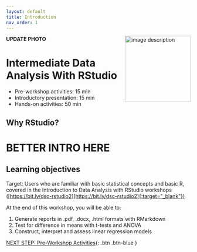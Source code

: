 ```yaml
---
layout: default
title: Introduction 
nav_order: 1
---
```

**UPDATE PHOTO**
<img src="images/WORKSHOP-LOGO-HERE.png" style="float:right;width:180px;" alt="image description">

# Intermediate Data Analysis With RStudio

- Pre-workshop activities: 15 min 
- Introductory presentation: 15 min
- Hands-on activities: 50 min

## Why RStudio?

# **BETTER INTRO HERE**

## Learning objectives

Target: Users who are familiar with basic statistical concepts and basic R, covered in the Introduction to Data Analysis with RStudio workshops ([https://bit.ly/dsc-rstudio2](https://bit.ly/dsc-rstudio2){:target="_blank"})

At the end of this workshop, you will be able to:

1.  Generate reports in .pdf, .docx, .html formats with RMarkdown
2.  Test for difference in means with t-tests and ANOVA
3.  Construct, interpret and assess linear regression models
 
[NEXT STEP: Pre-Workshop Activities](pre-workshop.html){: .btn .btn-blue }
